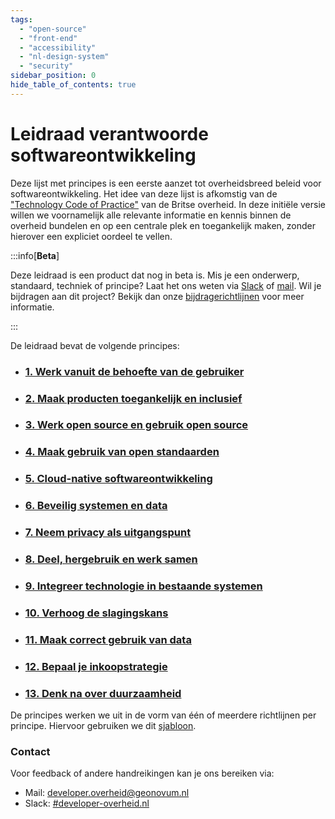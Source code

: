 ```yaml
---
tags:
  - "open-source"
  - "front-end"
  - "accessibility"
  - "nl-design-system"
  - "security"
sidebar_position: 0
hide_table_of_contents: true
---
```


# Leidraad verantwoorde softwareontwikkeling

Deze lijst met principes is een eerste aanzet tot overheidsbreed beleid voor softwareontwikkeling. Het idee van deze lijst is afkomstig van de ["Technology Code of Practice"](https://www.gov.uk/guidance/the-technology-code-of-practice) van de Britse overheid. In deze initiële versie willen we voornamelijk alle relevante informatie en kennis binnen de overheid bundelen en op een centrale plek en toegankelijk maken, zonder hierover een expliciet oordeel te vellen.

:::info[**Beta**]

Deze leidraad is een product dat nog in beta is. Mis je een onderwerp, standaard, techniek of principe? Laat het ons weten via [Slack](https://codefornl.slack.com/archives/CFV4B3XE2) of [mail](mailto:developer.overheid@geonovum.nl). Wil je bijdragen aan dit project? Bekijk dan onze [bijdragerichtlijnen](/contributing) voor meer informatie.

:::

De leidraad bevat de volgende principes:

- ### [1. Werk vanuit de behoefte van de gebruiker](./behoefte-gebruiker/)
- ### [2. Maak producten toegankelijk en inclusief](./toegankelijk-en-inclusief/)
- ### [3. Werk open source en gebruik open source](./open-source/)
- ### [4. Maak gebruik van open standaarden](./open-standaarden/)
- ### [5. Cloud-native softwareontwikkeling](./cloud)
- ### [6. Beveilig systemen en data](./security/)
- ### [7. Neem privacy als uitgangspunt ](./privacy)
- ### [8. Deel, hergebruik en werk samen](./hergebruik)
- ### [9. Integreer technologie in bestaande systemen](./integreer)
- ### [10. Verhoog de slagingskans](./agile)
- ### [11. Maak correct gebruik van data](./correct-gebruik-data)
- ### [12. Bepaal je inkoopstrategie](./inkoopstrategie/)
- ### [13. Denk na over duurzaamheid](./duurzaamheid)

De principes werken we uit in de vorm van één of meerdere richtlijnen per principe. Hiervoor gebruiken we dit [sjabloon](./richtlijn-sjabloon-v1.md).

### Contact

Voor feedback of andere handreikingen kan je ons bereiken via:

- Mail: [developer.overheid@geonovum.nl](mailto:developer.overheid@geonovum.nl)
- Slack: [#developer-overheid.nl](https://codefornl.slack.com/archives/CFV4B3XE2)
